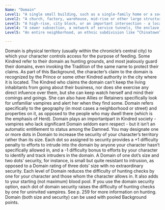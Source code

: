 ```yaml
---
Name: "Domain"
Level1: "A single small building, such as a single-family home or a social establishment - enough for a basic haven."
Level2: "A church, factory, warehouse, mid-rise or other large structure - a location with ready but easily controllable access to the outside world."
Level3: "A high-rise, city block, or an important intersection - a location or area that offers areas for concealment as well as controlled access."
Level4: "A sewer subsection, a network of service tunnels, the enclave of homes on a hill overlooking the city - a place with inherently protective features, such as an isolated mountain road, bridge-only access, or vigilant private security force."
Level5: "An entire neighborhood, an ethnic subdivision like “Chinatown” or “Little Italy,” or a whole suburb. As noted previously, characters in a coterie can share their domain resources for better results. Six to eight dots secure all of a small town or a distinct city region as a domain. Ten to 15 dots secure an important but not geographically huge city sector, such as “the docks” or “Highland Park”. A large city itself might be a hundred-plus Domain points, as with Atlanta, Dallas, Geneva or Baghdad. A city such as New York, London, Paris, Rome, Sao Paolo or Shanghai would require many hundreds of Domain points."

---
```


Domain is physical territory (usually within the chronicle’s central city) to which your character controls access for the purpose of feeding. Some Kindred refer to their domain as hunting grounds, and most jealously guard their domains, even invoking the Tradition of the same name to protect their claims. As part of this Background, the character’s claim to the domain is recognized by the Prince or some other Kindred authority in the city where it is located. The Kindred who claims the domain can’t keep the living inhabitants from going about their business, nor does she exercise any direct infuence over them, but she can keep watch herself and mind their comings and goings. She can also have Allies or Retainers specifically look for unfamiliar vampires and alert her when they find some. Domain refers specifically to the geography (in most cases a neighborhood or street) and properties on it, as opposed to the people who may dwell there (which is the emphasis of Herd). Domain plays an importantpart in Kindred society - vampires who lack significant Domain seldom earn respect - but it isn’t an automatic entitlement to status among the Damned. You may designate one or more dots in Domain to increase the security of your character’s territory rather than its size. Each dot so assigned to security provides a +1 difficulty penalty to efforts to intrude into the domain by anyone your character hasn’t specifically allowed in, and a -1 difficulty bonus to efforts by your character to identify and track intruders in the domain. A Domain of one dot’s size and two dots’ security, for instance, is small but quite resistant to intrusion, as opposed to a Domain rating of three dots’ size with no extraordinary security. Each level of Domain reduces the difficulty of hunting checks by one for your character and those whom the character allows in. It also adds to your starting (not maximum) blood pool. If you use the domain security option, each dot of domain security raises the difficulty of hunting checks by one for uninvited vampires. See p. 259 for more information on hunting. Domain (both size and security) can be used with pooled Background points.